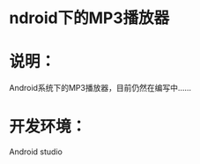 ndroid下的MP3播放器
====================

说明：
=====
Android系统下的MP3播放器，目前仍然在编写中……

开发环境：
========
Android studio


